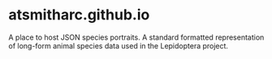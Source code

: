# atsmitharc.github.io
A place to host JSON species portraits. A standard formatted representation of long-form animal species data used in the Lepidoptera project.

